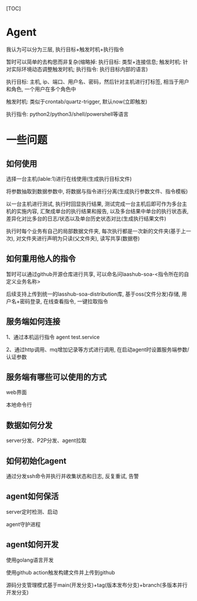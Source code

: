 [TOC]

# Agent

我认为可以分为三层, 执行目标+触发时机+执行指令

暂时可以简单的去构思而非复杂(缩略掉: 执行目标: 类型+连接信息; 触发时机: 针对实际环境动态调整触发时机; 执行指令: 执行目标内部的语言)

执行目标: 主机, ip、端口、用户名、密码，然后针对主机进行打标签, 相当于用户和角色, 一个用户在多个角色中

触发时机: 类似于crontab/quartz-trigger, 默认now(立即触发)

执行指令: python2/python3/shell/powershell等语言

# 一些问题

## 如何使用

选择一台主机(lable:1)进行在线使用(生成执行目标文件)

将参数抽取到数据参数中, 将数据与指令进行分离(生成执行参数文件、指令模板)

以一台主机进行测试, 执行时回显执行结果, 测试完成一台主机后即可作为多台主机的实施内容, 汇聚成单台的执行结果和报告, 以及多台结果中单台的执行状态表, 差异化对比多台的日志/状态以及单台历史状态对比(生成执行结果文件)

执行时每个业务有自己的局部数据文件夹, 每次执行都是一次新的文件夹(基于上一次), 对文件夹进行声明为只读(父文件夹), 读写共享(数据卷)

## 如何重用他人的指令

暂时可以通过github开源仓库进行共享, 可以命名问laashub-soa-<指令所在的自定义业务名称>

后续支持上传到统一的lasshub-soa-distribution库, 基于oss(文件分发)存储, 用户名+密码登录, 在线查看指令, 一键拉取指令

## 服务端如何连接

1、通过本机运行指令 agent test.service

2、通过http调用、mq增加记录等方式进行调用, 在启动agent时设置服务端参数/认证参数

## 服务端有哪些可以使用的方式

web界面

本地命令行

## 数据如何分发

server分发、P2P分发、agent拉取

## 如何初始化agent

通过分发ssh命令并执行并收集状态和日志, 反复重试, 告警

## agent如何保活

server定时检测、启动

agent守护进程

## agent如何开发

使用golang语言开发

使用github action触发构建文件并上传到github

源码分支管理模式基于main(开发分支)+tag(版本发布分支)+branch(多版本并行开发分支)